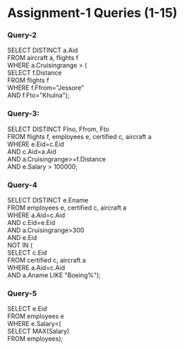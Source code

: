 # Assignment-1 Queries (1-15)

### Query-2
<p>
SELECT DISTINCT a.Aid<br>
FROM aircraft a, flights f<br>
WHERE a.Cruisingrange > (<br>
    SELECT f.Distance<br>
    FROM flights f<br>
    WHERE f.Ffrom="Jessore"<br>
    AND f.Fto="Khulna");
</p>

### Query-3:
<p>
SELECT DISTINCT Flno, Ffrom, Fto<br>
FROM flights f, employees e, certified c, aircraft a<br>
WHERE e.Eid=c.Eid<br> 
AND c.Aid=a.Aid<br>
AND a.Cruisingrange>=f.Distance<br> 
AND e.Salary > 100000;
</p>

### Query-4
<p>
SELECT DISTINCT e.Ename<br>
FROM employees e, certified c, aircraft a<br>
WHERE a.Aid=c.Aid<br>
AND c.Eid=e.Eid<br>
AND a.Cruisingrange>300<br>
AND e.Eid<br>
NOT IN (<br>
    SELECT c.Eid<br>
    FROM certified c, aircraft a<br>
    WHERE a.Aid=c.Aid<br>
    AND a.Aname LIKE "Boeing%");
</p>

### Query-5
<p>
SELECT e.Eid<br>
FROM employees e<br>
WHERE e.Salary<(<br>
    SELECT MAX(Salary)<br>
    FROM employees);
</p>
